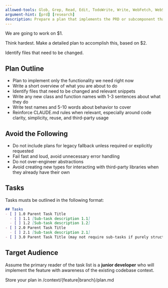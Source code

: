 ```yaml
---
allowed-tools: Glob, Grep, Read, Edit, TodoWrite, Write, WebFetch, WebSearch
argument-hint: [prd] [research]
description: Prepare a plan that implements the PRD or subcomponent that is informed by recent research $1.
---
```


We are going to work on $1.

Think hardest. Make a detailed plan to accomplish this, based on $2.

Identify files that need to be changed.

## Plan Outline
- Plan to implement only the functionality we need right now
- Write a short overview of what you are about to do
- Identify files that need to be changed and relevant snippets
- Write any new class and function names with 1-3 sentences about what they do
- Write test names and 5-10 words about behavior to cover
- Reinforce CLAUDE.md rules when relevant, especially around code clarity, simplicity, reuse, and third-party usage

## Avoid the Following
- Do not include plans for legacy fallback unless required or explicitly requested
- Fail fast and loud, avoid unnecessary error handling
- Do not over-engineer abstractions
- Avoid creating new types for interacting with third-party libraries when they already have their own

## Tasks
Tasks musts be outlined in the following format:
```markdown
## Tasks
- [ ] 1.0 Parent Task Title
  - [ ] 1.1 [Sub-task description 1.1]
  - [ ] 1.2 [Sub-task description 1.2]
- [ ] 2.0 Parent Task Title
  - [ ] 2.1 [Sub-task description 2.1]
- [ ] 3.0 Parent Task Title (may not require sub-tasks if purely structural or configuration)
```

## Target Audience

Assume the primary reader of the task list is a **junior developer** who will implement the feature with awareness of the existing codebase context.


Store your plan in /context/{feature|branch}/plan.md
